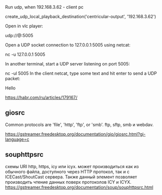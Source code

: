 Run udp, when 192.168.3.62 - client pc

create_udp_local_playback_destination('centricular-output', '192.168.3.62')

Open in vlc player:

udp://@:5005



Open a UDP socket connection to 127.0.0.1:5005 using netcat:

nc -u 127.0.0.1 5005

In another terminal, start a UDP server listening on port 5005:

nc -ul 5005
In the client netcat, type some text and hit enter to send a UDP packet:

Hello

https://habr.com/ru/articles/179167/

## giosrc

Common protocols are 'file', 'http', 'ftp', or 'smb'.
 ftp, sftp, smb и webdav.
 
https://gstreamer.freedesktop.org/documentation/gio/giosrc.html?gi-language=c

## souphttpsrc

схемы URI http, https, icy или icyx.
может производиться как из обычного файла, доступного через HTTP протокол, так и с ICECast/ShoutCast сервера. Также данный элемент позволяет производить чтение данных поверх протоколов ICY и ICYX.
https://gstreamer.freedesktop.org/documentation/soup/souphttpsrc.html